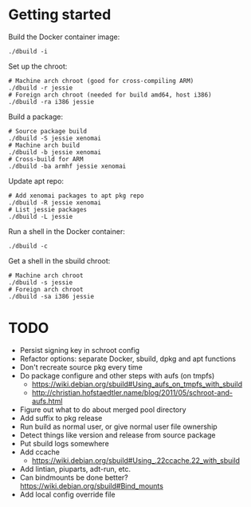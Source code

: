 # Getting started

Build the Docker container image:

    ./dbuild -i

Set up the chroot:

    # Machine arch chroot (good for cross-compiling ARM)
    ./dbuild -r jessie
    # Foreign arch chroot (needed for build amd64, host i386)
    ./dbuild -ra i386 jessie

Build a package:

    # Source package build
    ./dbuild -S jessie xenomai
    # Machine arch build
    ./dbuild -b jessie xenomai
    # Cross-build for ARM
    ./dbuild -ba armhf jessie xenomai

Update apt repo:

    # Add xenomai packages to apt pkg repo
    ./dbuild -R jessie xenomai
    # List jessie packages
    ./dbuild -L jessie

Run a shell in the Docker container:

    ./dbuild -c

Get a shell in the sbuild chroot:

    # Machine arch chroot
    ./dbuild -s jessie
    # Foreign arch chroot
    ./dbuild -sa i386 jessie


# TODO

- Persist signing key in schroot config
- Refactor options:  separate Docker, sbuild, dpkg and apt functions
- Don't recreate source pkg every time
- Do package configure and other steps with aufs (on tmpfs)
  - https://wiki.debian.org/sbuild#Using_aufs_on_tmpfs_with_sbuild
  - http://christian.hofstaedtler.name/blog/2011/05/schroot-and-aufs.html
- Figure out what to do about merged pool directory
- Add suffix to pkg release
- Run build as normal user, or give normal user file ownership
- Detect things like version and release from source package
- Put sbuild logs somewhere
- Add ccache
  - https://wiki.debian.org/sbuild#Using_.22ccache.22_with_sbuild
- Add lintian, piuparts, adt-run, etc.
- Can bindmounts be done better?  https://wiki.debian.org/sbuild#Bind_mounts
- Add local config override file
